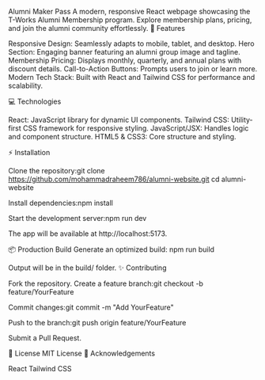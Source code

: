 Alumni Maker Pass
A modern, responsive React webpage showcasing the T-Works Alumni Membership program. Explore membership plans, pricing, and join the alumni community effortlessly.
🚀 Features

Responsive Design: Seamlessly adapts to mobile, tablet, and desktop.
Hero Section: Engaging banner featuring an alumni group image and tagline.
Membership Pricing: Displays monthly, quarterly, and annual plans with discount details.
Call-to-Action Buttons: Prompts users to join or learn more.
Modern Tech Stack: Built with React and Tailwind CSS for performance and scalability.

💻 Technologies

React: JavaScript library for dynamic UI components.
Tailwind CSS: Utility-first CSS framework for responsive styling.
JavaScript/JSX: Handles logic and component structure.
HTML5 & CSS3: Core structure and styling.

⚡ Installation

Clone the repository:git clone https://github.com/mohammadraheem786/alumni-website.git
cd alumni-website


Install dependencies:npm install


Start the development server:npm run dev

The app will be available at http://localhost:5173.

📦 Production Build
Generate an optimized build:
npm run build

Output will be in the build/ folder.
✨ Contributing

Fork the repository.
Create a feature branch:git checkout -b feature/YourFeature


Commit changes:git commit -m "Add YourFeature"


Push to the branch:git push origin feature/YourFeature


Submit a Pull Request.

📄 License
MIT License
🙏 Acknowledgements

React
Tailwind CSS
